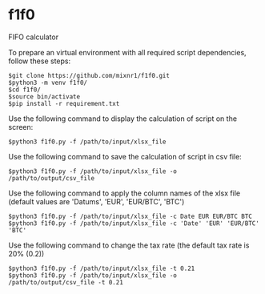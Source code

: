 # f1f0
FIFO calculator

To prepare an virtual environment with all required script dependencies, follow these steps:
```
$git clone https://github.com/mixnr1/f1f0.git
$python3 -m venv f1f0/
$cd f1f0/
$source bin/activate
$pip install -r requirement.txt
```
Use the following command to display the calculation of script on the screen:
```
$python3 f1f0.py -f /path/to/input/xlsx_file
```
Use the following command to save the calculation of script in csv file:
```
$python3 f1f0.py -f /path/to/input/xlsx_file -o /path/to/output/csv_file 
```
Use the following command to apply the column names of the xlsx file (default values are 'Datums', 'EUR', 'EUR/BTC', 'BTC')
```
$python3 f1f0.py -f /path/to/input/xlsx_file -c Date EUR EUR/BTC BTC
$python3 f1f0.py -f /path/to/input/xlsx_file -c 'Date' 'EUR' 'EUR/BTC' 'BTC'
```
Use the following command to change the tax rate (the default tax rate is 20% (0.2))
```
$python3 f1f0.py -f /path/to/input/xlsx_file -t 0.21 
$python3 f1f0.py -f /path/to/input/xlsx_file -o /path/to/output/csv_file -t 0.21
```
